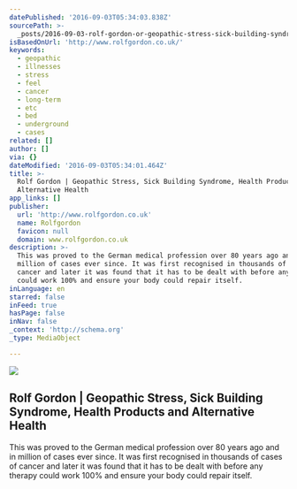 ```yaml
---
datePublished: '2016-09-03T05:34:03.838Z'
sourcePath: >-
  _posts/2016-09-03-rolf-gordon-or-geopathic-stress-sick-building-syndrome-heal.md
isBasedOnUrl: 'http://www.rolfgordon.co.uk/'
keywords:
  - geopathic
  - illnesses
  - stress
  - feel
  - cancer
  - long-term
  - etc
  - bed
  - underground
  - cases
related: []
author: []
via: {}
dateModified: '2016-09-03T05:34:01.464Z'
title: >-
  Rolf Gordon | Geopathic Stress, Sick Building Syndrome, Health Products and
  Alternative Health
app_links: []
publisher:
  url: 'http://www.rolfgordon.co.uk'
  name: Rolfgordon
  favicon: null
  domain: www.rolfgordon.co.uk
description: >-
  This was proved to the German medical profession over 80 years ago and in
  million of cases ever since. It was first recognised in thousands of cases of
  cancer and later it was found that it has to be dealt with before any therapy
  could work 100% and ensure your body could repair itself.
inLanguage: en
starred: false
inFeed: true
hasPage: false
inNav: false
_context: 'http://schema.org'
_type: MediaObject

---
```

<article style=""><img src="https://imgflo.herokuapp.com/graph/2b2431f8e7ba7b0/843eac52914224f1cb89842abd97cc9e/noop.png?input=http%3A%2F%2Fwww.rolfgordon.co.uk%2Fimages%2FRolf_Gordon.png" /><h1>Rolf Gordon | Geopathic Stress, Sick Building Syndrome, Health Products and Alternative Health</h1><p>This was proved to the German medical profession over 80 years ago and in million of cases ever since. It was first recognised in thousands of cases of cancer and later it was found that it has to be dealt with before any therapy could work 100% and ensure your body could repair itself.</p></article>